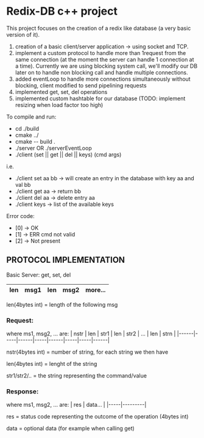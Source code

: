 # Redix-DB c++ project

This project focuses on the creation of a redix like database (a very basic version of it).

1) creation of a basic client/server application -> using socket and TCP.
2) implement a custom protocol to handle more than 1request from the same connection (at the moment the server can handle 1 connection at a time).
    Currently we are using blocking system call, we'll modify our DB later on to handle non blocking call and handle multiple connections.
3) added eventLoop to handle more connections simultaneously without blocking, client modified to send pipelining requests
4) implemented get, set, del operations 
5) implemented custom hashtable for our database (TODO: implement resizing when load factor too high)
    
To compile and run:
- cd ./build
- cmake ../
- cmake -- build .
- ./server OR ./serverEventLoop
- ./client (set || get || del || keys) (cmd args)

i.e. 
- ./client set aa bb -> will create an entry in the database with key aa and val bb
- ./client get aa -> return bb
- ./client del aa -> delete entry aa
- ./client keys -> list of the available keys
     
Error code:
- [0] -> OK
- [1] -> ERR cmd not valid
- [2] -> Not present


## PROTOCOL IMPLEMENTATION
Basic Server: get, set, del

| len | msg1 | len | msg2 | more... |
|-----|------|-----|------|---------|

len(4bytes int) = length of the following msg 

### Request:

where ms1, msg2, ... are:
| nstr | len | str1 | len | str2 | ... | len | strn |
|------|-----|------|-----|------|-----|-----|------|

nstr(4bytes int) = number of string, for each string we then have 

len(4bytes int) = lenght of the string 

str1/str2/.. = the string representing the command/value 

### Response:

where ms1, msg2, ... are:
| res | data... |
|-----|---------|

res = status code representing the outcome of the operation (4bytes int)

data = optional data (for example when calling get)
